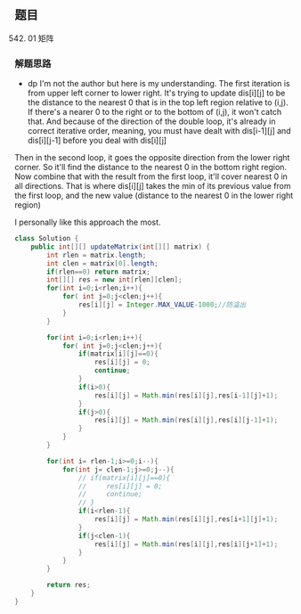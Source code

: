 ## 题目
542. 01 矩阵

### 解题思路
- dp
 I'm not the author but here is my understanding. The first iteration is from upper left corner to lower right. It's trying to update dis[i][j] to be the distance to the nearest 0 that is in the top left region relative to (i,j). If there's a nearer 0 to the right or to the bottom of (i,j), it won't catch that. And because of the direction of the double loop, it's already in correct iterative order, meaning, you must have dealt with dis[i-1][j] and dis[i][j-1] before you deal with dis[i][j]

Then in the second loop, it goes the opposite direction from the lower right corner. So it'll find the distance to the nearest 0 in the bottom right region. Now combine that with the result from the first loop, it'll cover nearest 0 in all directions. That is where dis[i][j] takes the min of its previous value from the first loop, and the new value (distance to the nearest 0 in the lower right region)

I personally like this approach the most.

```java
class Solution {
    public int[][] updateMatrix(int[][] matrix) {
        int rlen = matrix.length;
        int clen = matrix[0].length;
        if(rlen==0) return matrix;
        int[][] res = new int[rlen][clen];
        for(int i=0;i<rlen;i++){
            for( int j=0;j<clen;j++){
                res[i][j] = Integer.MAX_VALUE-1000;//防溢出
            }
        }

        for(int i=0;i<rlen;i++){
            for( int j=0;j<clen;j++){
                if(matrix[i][j]==0){
                    res[i][j] = 0;
                    continue;
                }
                if(i>0){
                    res[i][j] = Math.min(res[i][j],res[i-1][j]+1);
                }
                if(j>0){
                    res[i][j] = Math.min(res[i][j],res[i][j-1]+1);
                }
            }
        }

        for(int i= rlen-1;i>=0;i--){
            for(int j= clen-1;j>=0;j--){
                // if(matrix[i][j]==0){
                //     res[i][j] = 0;
                //     continue;
                // }
                if(i<rlen-1){
                    res[i][j] = Math.min(res[i][j],res[i+1][j]+1);
                }
                if(j<clen-1){
                    res[i][j] = Math.min(res[i][j],res[i][j+1]+1);
                }
            }
        }

        return res;
    }
}
```
